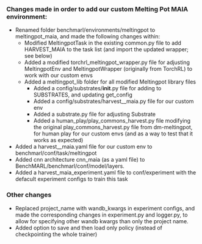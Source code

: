 ### Changes made in order to add our custom Melting Pot MAIA environment:
- Renamed folder benchmarl/environments/meltingpot to meltingpot_maia, and made the following changes within:
    - Modified MeltingpotTask in the existing common.py file to add HARVEST_MAIA to the task list (and import the updated wrapper; see below)
    - Added a modified torchrl_meltingpot_wrapper.py file for adjusting MeltingpotEnv and MeltingpotWrapper (originally from TorchRL) to work with our custom envs
    - Added a meltingpot_lib folder for all modified Meltingpot library files
        - Added a config/substrates/__init__.py file for adding to SUBSTRATES, and updating get_config
        - Added a config/substrates/harvest__maia.py file for our custom env
        - Added a substrate.py file for adjusting Substrate
        - Added a human_play/play_commons_harvest.py file modifying the original play_commons_harvest.py file from dm-meltingpot,
        for human play for our custom envs (and as a way to test that it works as expected)
- Added a harvest__maia.yaml file for our custom env to benchmarl/conf/task/meltingpot
- Added cnn architecture cnn_maia (as a yaml file) to BenchMARL/benchmarl/conf/model/layers.
- Added a harvest_maia_experiment.yaml file to conf/experiment with the defacult experiment configs to train this task

### Other changes
- Replaced project_name with wandb_kwargs in experiment configs, and made the corresponding changes in experiment.py and logger.py, to allow for specifying other wandb kwargs than only the project name.
- Added option to save and then load only policy (instead of checkpointing the whole trainer)